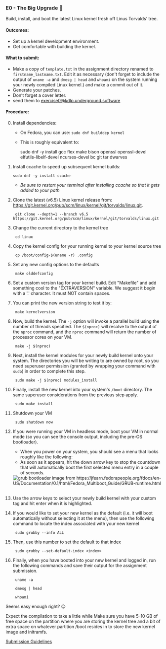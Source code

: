 ### E0 - The Big Upgrade 🎢

Build, install, and boot the latest Linux kernel fresh off Linus Torvalds’ tree.

#### Outcomes:
* Set up a kernel development environment.
* Get comfortable with building the kernel.

#### What to submit:

* Make a copy of `template.txt` in the assignment directory renamed to `firstname_lastname.txt`.
  Edit it as necessary (don't forget to include the output of `uname -a` and `dmesg | head` and `whoami`
  on the system running your newly compiled Linux kernel.)  and make a commit out of it.
* Generate your patches.
* Don’t forget a cover letter.
* send them to exercise0@kdlp.underground.software

#### Procedure:

0. Install dependencies:
  
    * On Fedora, you can use:
    	`sudo dnf builddep kernel`
    * This is roughly equivalent to:

        sudo dnf -y install gcc flex make bison openssl openssl-devel elfutils-libelf-devel ncurses-devel bc git tar dwarves

0. Install ccache to speed up subsequent kernel builds:

	`sudo dnf -y install ccache`

    * *Be sure to restart your terminal after installing ccache so that it gets added to your path*

0. Clone the latest (v6.5) Linux kernel release from: <https://git.kernel.org/pub/scm/linux/kernel/git/torvalds/linux.git>.

        git clone --depth=1 --branch v6.5 https://git.kernel.org/pub/scm/linux/kernel/git/torvalds/linux.git

0. Change the current directory to the kernel tree

        cd linux

0. Copy the kernel config for your running kernel to your kernel source tree

        cp /boot/config-$(uname -r) .config

0. Set any new config options to the defaults

        make olddefconfig

0. Set a custom version tag for your kernel build. Edit "Makefile" and add something cool to the "EXTRAVERSION" variable. We suggest it begin with a '.' character. It must NOT contain spaces.
0. You can print the new version string to test it by:

        make kernelversion

0. Now, build the kernel. The `-j` option will invoke a parallel build using the number of threads specified. The `$(nproc)` will resolve to the output of the `nproc` command, and the `nproc` command will return the number of processor cores on your VM.

        make -j $(nproc)

0. Next, install the kernel modules for your newly build kernel onto your system. The directories you will be writing to are owned by root, so you need superuser permission (granted by wrapping your command with `sudo`) in order to complete this step.

        sudo make -j $(nproc) modules_install

0. Finally, install the new kernel into your system's `/boot` directory. The same superuser considerations from the previous step apply.

        sudo make install


0. Shutdown your VM

        sudo shutdown now

0. If you were running your VM in headless mode, boot your VM in normal mode (so you can see the console output, including the pre-OS bootloader).
    * When you power on your system, you should see a menu that looks roughly like the following:
    * As soon as it appears, hit the down arrow key to stop the countdown that will automatically boot the first selected menu entry in a couple of seconds.

	<div id="confusion"><img alt="grub bootloader image from https://jfearn.fedorapeople.org/fdocs/en-US/Documentation/0.1/html/Fedora_Multiboot_Guide/GRUB-runtime.html" src="/images/grub_menu.png"></img></div>

	<br>

0. Use the arrow keys to select your newly build kernel with your custom tag and hit enter when it is highlighted.

0. If you would like to set your new kernel as the default (i.e. it will boot automatically without selecting it at the menu), then use the following command to locate the index associated with your new kernel

        sudo grubby --info ALL

0. Then, use this number to set the default to that index

        sudo grubby --set-default-index <index>

0. Finally, when you have booted into your new kernel and logged in, run the following commands and save their output for the assignment submission.

        uname -a

        dmesg | head

        whoami

Seems easy enough right? 😉


Expect the compilation to take a little while Make sure you have 5-10 GB of free space on the partition where you are storing the kernel tree and a bit of extra space on whatever partition /boot resides in to store the new kernel image and initramfs.

[Submission Guidelines](../policies/submission_guidelines.md)
